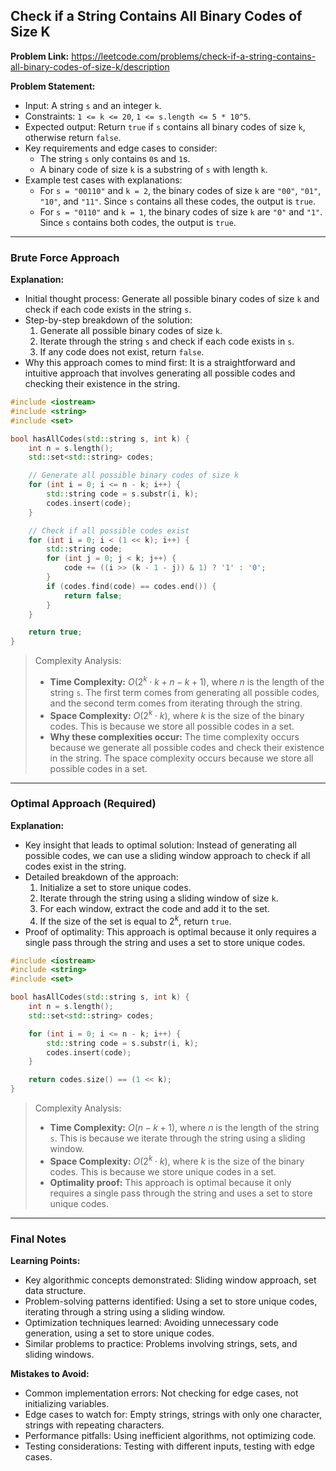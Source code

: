## Check if a String Contains All Binary Codes of Size K

**Problem Link:** https://leetcode.com/problems/check-if-a-string-contains-all-binary-codes-of-size-k/description

**Problem Statement:**
- Input: A string `s` and an integer `k`.
- Constraints: `1 <= k <= 20`, `1 <= s.length <= 5 * 10^5`.
- Expected output: Return `true` if `s` contains all binary codes of size `k`, otherwise return `false`.
- Key requirements and edge cases to consider:
  - The string `s` only contains `0`s and `1`s.
  - A binary code of size `k` is a substring of `s` with length `k`.
- Example test cases with explanations:
  - For `s = "00110"` and `k = 2`, the binary codes of size `k` are `"00"`, `"01"`, `"10"`, and `"11"`. Since `s` contains all these codes, the output is `true`.
  - For `s = "0110"` and `k = 1`, the binary codes of size `k` are `"0"` and `"1"`. Since `s` contains both codes, the output is `true`.

---

### Brute Force Approach

**Explanation:**
- Initial thought process: Generate all possible binary codes of size `k` and check if each code exists in the string `s`.
- Step-by-step breakdown of the solution:
  1. Generate all possible binary codes of size `k`.
  2. Iterate through the string `s` and check if each code exists in `s`.
  3. If any code does not exist, return `false`.
- Why this approach comes to mind first: It is a straightforward and intuitive approach that involves generating all possible codes and checking their existence in the string.

```cpp
#include <iostream>
#include <string>
#include <set>

bool hasAllCodes(std::string s, int k) {
    int n = s.length();
    std::set<std::string> codes;

    // Generate all possible binary codes of size k
    for (int i = 0; i <= n - k; i++) {
        std::string code = s.substr(i, k);
        codes.insert(code);
    }

    // Check if all possible codes exist
    for (int i = 0; i < (1 << k); i++) {
        std::string code;
        for (int j = 0; j < k; j++) {
            code += ((i >> (k - 1 - j)) & 1) ? '1' : '0';
        }
        if (codes.find(code) == codes.end()) {
            return false;
        }
    }

    return true;
}
```

> Complexity Analysis:
> - **Time Complexity:** $O(2^k \cdot k + n - k + 1)$, where $n$ is the length of the string `s`. The first term comes from generating all possible codes, and the second term comes from iterating through the string.
> - **Space Complexity:** $O(2^k \cdot k)$, where $k$ is the size of the binary codes. This is because we store all possible codes in a set.
> - **Why these complexities occur:** The time complexity occurs because we generate all possible codes and check their existence in the string. The space complexity occurs because we store all possible codes in a set.

---

### Optimal Approach (Required)

**Explanation:**
- Key insight that leads to optimal solution: Instead of generating all possible codes, we can use a sliding window approach to check if all codes exist in the string.
- Detailed breakdown of the approach:
  1. Initialize a set to store unique codes.
  2. Iterate through the string using a sliding window of size `k`.
  3. For each window, extract the code and add it to the set.
  4. If the size of the set is equal to $2^k$, return `true`.
- Proof of optimality: This approach is optimal because it only requires a single pass through the string and uses a set to store unique codes.

```cpp
#include <iostream>
#include <string>
#include <set>

bool hasAllCodes(std::string s, int k) {
    int n = s.length();
    std::set<std::string> codes;

    for (int i = 0; i <= n - k; i++) {
        std::string code = s.substr(i, k);
        codes.insert(code);
    }

    return codes.size() == (1 << k);
}
```

> Complexity Analysis:
> - **Time Complexity:** $O(n - k + 1)$, where $n$ is the length of the string `s`. This is because we iterate through the string using a sliding window.
> - **Space Complexity:** $O(2^k \cdot k)$, where $k$ is the size of the binary codes. This is because we store unique codes in a set.
> - **Optimality proof:** This approach is optimal because it only requires a single pass through the string and uses a set to store unique codes.

---

### Final Notes

**Learning Points:**
- Key algorithmic concepts demonstrated: Sliding window approach, set data structure.
- Problem-solving patterns identified: Using a set to store unique codes, iterating through a string using a sliding window.
- Optimization techniques learned: Avoiding unnecessary code generation, using a set to store unique codes.
- Similar problems to practice: Problems involving strings, sets, and sliding windows.

**Mistakes to Avoid:**
- Common implementation errors: Not checking for edge cases, not initializing variables.
- Edge cases to watch for: Empty strings, strings with only one character, strings with repeating characters.
- Performance pitfalls: Using inefficient algorithms, not optimizing code.
- Testing considerations: Testing with different inputs, testing with edge cases.
